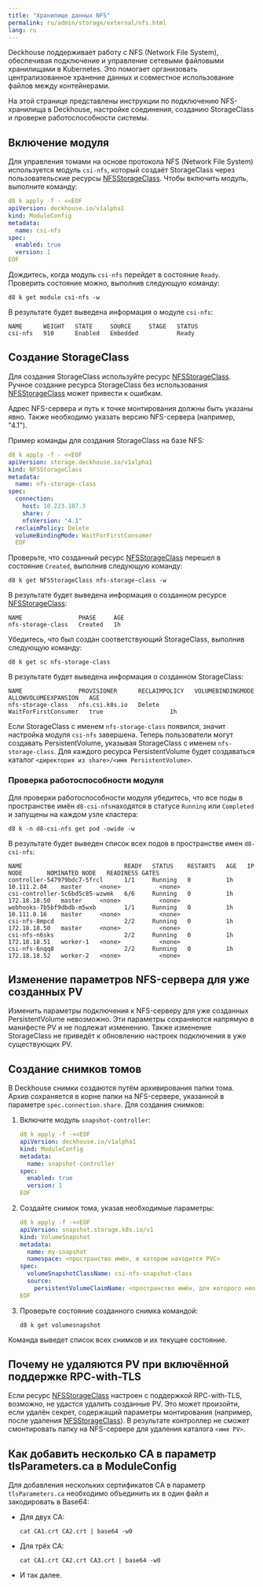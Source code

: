 ```yaml
---
title: "Хранилище данных NFS"
permalink: ru/admin/storage/external/nfs.html
lang: ru
---
```


Deckhouse поддерживает работу с NFS (Network File System), обеспечивая подключение и управление сетевыми файловыми хранилищами в Kubernetes. Это помогает организовать централизованное хранение данных и совместное использование файлов между контейнерами.

На этой странице представлены инструкции по подключению NFS-хранилища в Deckhouse, настройке соединения, созданию StorageClass и проверке работоспособности системы.

## Включение модуля

Для управления томами на основе протокола NFS (Network File System) используется модуль `csi-nfs`, который создаёт StorageClass через пользовательские ресурсы [NFSStorageClass](../../../reference/cr/nfsstorageclass/). Чтобы включить модуль, выполните команду:

```yaml
d8 k apply -f - <<EOF
apiVersion: deckhouse.io/v1alpha1
kind: ModuleConfig
metadata:
  name: csi-nfs
spec:
  enabled: true
  version: 1
EOF
```

Дождитесь, когда модуль `csi-nfs` перейдет в состояние `Ready`. Проверить состояние можно, выполнив следующую команду:

```shell
d8 k get module csi-nfs -w
```

В результате будет выведена информация о модуле `csi-nfs`:

```console
NAME      WEIGHT   STATE     SOURCE     STAGE   STATUS
csi-nfs   910      Enabled   Embedded           Ready
```

## Создание StorageClass

Для создания StorageClass используйте ресурс [NFSStorageClass](../../../reference/cr/nfsstorageclass/). Ручное создание ресурса StorageClass без использования [NFSStorageClass](../../../reference/cr/nfsstorageclass/) может привести к ошибкам.

Адрес NFS-сервера и путь к точке монтирования должны быть указаны явно. Также необходимо указать версию NFS-сервера (например, "4.1").

Пример команды для создания StorageClass на базе NFS:

```yaml
d8 k apply -f - <<EOF
apiVersion: storage.deckhouse.io/v1alpha1
kind: NFSStorageClass
metadata:
  name: nfs-storage-class
spec:
  connection:
    host: 10.223.187.3
    share: /
    nfsVersion: "4.1"
  reclaimPolicy: Delete
  volumeBindingMode: WaitForFirstConsumer
  EOF
```

Проверьте, что созданный ресурс [NFSStorageClass](../../../reference/cr/nfsstorageclass/) перешел в состояние `Created`, выполнив следующую команду:

```shell
d8 k get NFSStorageClass nfs-storage-class -w
```

В результате будет выведена информация о созданном ресурсе [NFSStorageClass](../../../reference/cr/nfsstorageclass/):

```console
NAME                PHASE     AGE
nfs-storage-class   Created   1h
```

Убедитесь, что был создан соответствующий StorageClass, выполнив следующую команду:

```shell
d8 k get sc nfs-storage-class
```

В результате будет выведена информация о созданном StorageClass:

```console
NAME                PROVISIONER      RECLAIMPOLICY   VOLUMEBINDINGMODE      ALLOWVOLUMEEXPANSION   AGE
nfs-storage-class   nfs.csi.k8s.io   Delete          WaitForFirstConsumer   true                   1h
```

Если StorageClass с именем `nfs-storage-class` появился, значит настройка модуля `csi-nfs` завершена. Теперь пользователи могут создавать PersistentVolume, указывая StorageClass с именем `nfs-storage-class`. Для каждого ресурса PersistentVolume будет создаваться каталог `<директория из share>/<имя PersistentVolume>`.

### Проверка работоспособности модуля

Для проверки работоспособности модуля убедитесь, что все поды в пространстве имён `d8-csi-nfs`находятся в статусе `Running` или `Completed` и запущены на каждом узле кластера:

```shell
d8 k -n d8-csi-nfs get pod -owide -w
```

В результате будет выведен список всех подов в пространстве имен `d8-csi-nfs`:

```console
NAME                             READY   STATUS    RESTARTS   AGE   IP             NODE       NOMINATED NODE   READINESS GATES
controller-547979bdc7-5frcl      1/1     Running   0          1h    10.111.2.84    master     <none>           <none>
csi-controller-5c6bd5c85-wzwmk   6/6     Running   0          1h    172.18.18.50   master     <none>           <none>
webhooks-7b5bf9dbdb-m5wxb        1/1     Running   0          1h    10.111.0.16    master     <none>           <none>
csi-nfs-8mpcd                    2/2     Running   0          1h    172.18.18.50   master     <none>           <none>
csi-nfs-n6sks                    2/2     Running   0          1h    172.18.18.51   worker-1   <none>           <none>
csi-nfs-6nqq8                    2/2     Running   0          1h    172.18.18.52   worker-2   <none>           <none>
```

## Изменение параметров NFS-сервера для уже созданных PV

Изменить параметры подключения к NFS-серверу для уже созданных PersistentVolume невозможно. Эти параметры сохраняются напрямую в манифесте PV и не подлежат изменению. Также изменение StorageClass не приведёт к обновлению настроек подключения в уже существующих PV.

## Создание снимков томов

В Deckhouse снимки создаются путём архивирования папки тома. Архив сохраняется в корне папки на NFS-сервере, указанной в параметре `spec.connection.share`. Для создания снимков:

1. Включите модуль `snapshot-controller`:

   ```yaml
   d8 k apply -f -<<EOF
   apiVersion: deckhouse.io/v1alpha1
   kind: ModuleConfig
   metadata:
     name: snapshot-controller
   spec:
     enabled: true
     version: 1
   EOF
   ```

1. Создайте снимок тома, указав необходимые параметры:

   ```yaml
   d8 k apply -f -<<EOF
   apiVersion: snapshot.storage.k8s.io/v1
   kind: VolumeSnapshot
   metadata:
     name: my-snapshot
     namespace: <пространство имён, в котором находится PVC>
   spec:
     volumeSnapshotClassName: csi-nfs-snapshot-class
     source:
       persistentVolumeClaimName: <пространство имён, для которого необходимо создать снимок>
   EOF
   ```

1. Проверьте состояние созданного снимка командой:

   ```shell
   d8 k get volumesnapshot
   ```

Команда выведет список всех снимков и их текущее состояние.

## Почему не удаляются PV при включённой поддержке RPC-with-TLS

Если ресурс [NFSStorageClass](../../../reference/cr/nfsstorageclass/) настроен с поддержкой RPC-with-TLS, возможно, не удастся удалить созданные PV. Это может произойти, если удалён секрет, содержащий параметры монтирования (например, после удаления [NFSStorageClass](../../../reference/cr/nfsstorageclass/)). В результате контроллер не сможет смонтировать папку на NFS-сервере для удаления каталога `<имя PV>`.

## Как добавить несколько CA в параметр tlsParameters.ca в ModuleConfig

Для добавления нескольких сертификатов CA в параметр `tlsParameters.ca` необходимо объединить их в один файл и закодировать в Base64:

- Для двух CA:

  ```shell
  cat CA1.crt CA2.crt | base64 -w0
  ```

- Для трёх CA:

  ```shell
  cat CA1.crt CA2.crt CA3.crt | base64 -w0
  ```

- И так далее.
